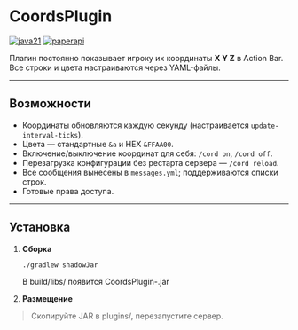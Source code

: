 # CoordsPlugin

[![java21](https://img.shields.io/badge/Java-21-blue)](https://adoptium.net/temurin/releases/) [![paperapi](https://img.shields.io/badge/API-Paper%201.20%2B-orange)](https://papermc.io/downloads/paper)

Плагин постоянно показывает игроку их координаты **X Y Z** в Action Bar.  
Все строки и цвета настраиваются через YAML-файлы.

---

## Возможности

* Координаты обновляются каждую секунду (настраивается `update-interval-ticks`).
* Цвета — стандартные `&a` и HEX `&FFAA00`.
* Включение/выключение координат для себя: `/cord on`, `/cord off`.
* Перезагрузка конфигурации без рестарта сервера — `/cord reload`.
* Все сообщения вынесены в `messages.yml`; поддерживаются списки строк.
* Готовые права доступа.

---

## Установка

1. **Сборка**  
   ```bash
   ./gradlew shadowJar
   ```
   В build/libs/ появится CoordsPlugin-<version>.jar
   
2. **Размещение**

> Скопируйте JAR в plugins/, перезапустите сервер.

